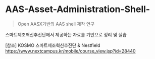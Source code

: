 # AAS-Asset-Administration-Shell-

> Open AASX기반의 AAS shell 제작 연구


스마트제조혁신추진단에서 제공하는 자료를 기반으로 정리 및 실습



[참조]
KOSMO 스마트제조혁신추진단 & Nestfield 
https://www.nextcampus.kr/mobile/course_view.jsp?id=28440
